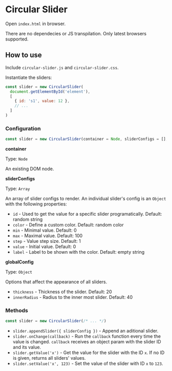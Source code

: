 # Circular Slider

Open `index.html` in browser.

There are no dependecies or JS transpilation. Only latest browsers supported.

## How to use

Include `circular-slider.js` and `circular-slider.css`.

Instantiate the sliders:

```js
const slider = new CircularSlider(
  document.getElementById('element'),
  [
    { id: 's1', value: 12 },
    // ...
  ]
)
```

### Configuration

```js
const slider = new CircularSlider(container = Node, sliderConfigs = [], globalConfig = {})
```

**container**

Type: `Node`

An existing DOM node.

**sliderConfigs**

Type: `Array`

An array of slider configs to render. An individual slider's config is an `Object` with the following properties:

* `id` - Used to get the value for a specific slider programatically. Default: random string
* `color` - Define a custom color. Default: random color
* `min` - Minimal value. Default: 0
* `max` - Maximal value. Default: 100
* `step` - Value step size. Default: 1
* `value` - Initial value. Default: 0
* `label` - Label to be shown with the color. Default: empty string

**globalConfig**

Type: `Object`

Options that affect the appearance of all sliders.

* `thickness` - Thickness of the slider. Default: 20
* `innerRadius` - Radius to the inner most slider. Default: 40

### Methods

```js
const slider = new CircularSlider(/* ... */)
```

* `slider.appendSlider({ sliderConfig })` - Append an aditional slider.
* `slider.onChange(callback)` - Run the `callback` function every time the value is changed. `callback` receives an object param with the slider ID and its value.
* `slider.getValue('x')` - Get the value for the slider with the ID `x`. If no ID is given, returns all sliders' values.
* `slider.setValue('x', 123)` - Set the value of the slider with ID `x` to `123`.
